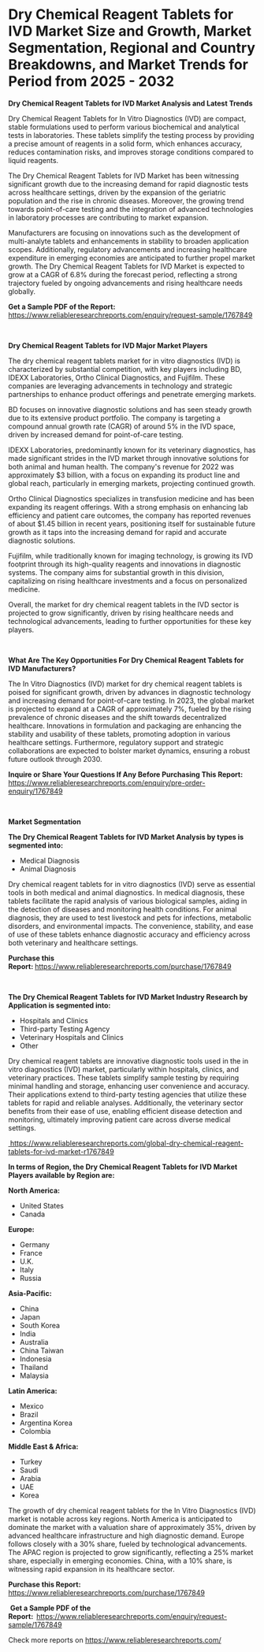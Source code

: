 <p><h1>Dry Chemical Reagent Tablets for IVD Market Size and Growth, Market Segmentation, Regional and Country Breakdowns, and Market Trends for Period from 2025 -  2032</h1></p><p><strong>Dry Chemical Reagent Tablets for IVD Market Analysis and Latest Trends</strong></p>
<p><p>Dry Chemical Reagent Tablets for In Vitro Diagnostics (IVD) are compact, stable formulations used to perform various biochemical and analytical tests in laboratories. These tablets simplify the testing process by providing a precise amount of reagents in a solid form, which enhances accuracy, reduces contamination risks, and improves storage conditions compared to liquid reagents.</p><p>The Dry Chemical Reagent Tablets for IVD Market has been witnessing significant growth due to the increasing demand for rapid diagnostic tests across healthcare settings, driven by the expansion of the geriatric population and the rise in chronic diseases. Moreover, the growing trend towards point-of-care testing and the integration of advanced technologies in laboratory processes are contributing to market expansion.</p><p>Manufacturers are focusing on innovations such as the development of multi-analyte tablets and enhancements in stability to broaden application scopes. Additionally, regulatory advancements and increasing healthcare expenditure in emerging economies are anticipated to further propel market growth. The Dry Chemical Reagent Tablets for IVD Market is expected to grow at a CAGR of 6.8% during the forecast period, reflecting a strong trajectory fueled by ongoing advancements and rising healthcare needs globally.</p></p>
<p><strong>Get a Sample PDF of the Report:&nbsp;</strong> <a href="https://www.reliableresearchreports.com/enquiry/request-sample/1767849?utm_campaign=3014&utm_medium=2&utm_source=Github&utm_content=ia&utm_term=05032025&utm_id=dry-chemical-reagent-tablets-for-ivd">https://www.reliableresearchreports.com/enquiry/request-sample/1767849</a></p>
<p>&nbsp;</p>
<p><strong>Dry Chemical Reagent Tablets for IVD Major Market Players</strong></p>
<p><p>The dry chemical reagent tablets market for in vitro diagnostics (IVD) is characterized by substantial competition, with key players including BD, IDEXX Laboratories, Ortho Clinical Diagnostics, and Fujifilm. These companies are leveraging advancements in technology and strategic partnerships to enhance product offerings and penetrate emerging markets.</p><p>BD focuses on innovative diagnostic solutions and has seen steady growth due to its extensive product portfolio. The company is targeting a compound annual growth rate (CAGR) of around 5% in the IVD space, driven by increased demand for point-of-care testing.</p><p>IDEXX Laboratories, predominantly known for its veterinary diagnostics, has made significant strides in the IVD market through innovative solutions for both animal and human health. The company's revenue for 2022 was approximately $3 billion, with a focus on expanding its product line and global reach, particularly in emerging markets, projecting continued growth.</p><p>Ortho Clinical Diagnostics specializes in transfusion medicine and has been expanding its reagent offerings. With a strong emphasis on enhancing lab efficiency and patient care outcomes, the company has reported revenues of about $1.45 billion in recent years, positioning itself for sustainable future growth as it taps into the increasing demand for rapid and accurate diagnostic solutions.</p><p>Fujifilm, while traditionally known for imaging technology, is growing its IVD footprint through its high-quality reagents and innovations in diagnostic systems. The company aims for substantial growth in this division, capitalizing on rising healthcare investments and a focus on personalized medicine.</p><p>Overall, the market for dry chemical reagent tablets in the IVD sector is projected to grow significantly, driven by rising healthcare needs and technological advancements, leading to further opportunities for these key players.</p></p>
<p>&nbsp;</p>
<p><strong>What Are The Key Opportunities For Dry Chemical Reagent Tablets for IVD Manufacturers?</strong></p>
<p><p>The In Vitro Diagnostics (IVD) market for dry chemical reagent tablets is poised for significant growth, driven by advances in diagnostic technology and increasing demand for point-of-care testing. In 2023, the global market is projected to expand at a CAGR of approximately 7%, fueled by the rising prevalence of chronic diseases and the shift towards decentralized healthcare. Innovations in formulation and packaging are enhancing the stability and usability of these tablets, promoting adoption in various healthcare settings. Furthermore, regulatory support and strategic collaborations are expected to bolster market dynamics, ensuring a robust future outlook through 2030.</p></p>
<p><strong>Inquire or Share Your Questions If Any Before Purchasing This Report:</strong> <a href="https://www.reliableresearchreports.com/enquiry/pre-order-enquiry/1767849?utm_campaign=3014&utm_medium=2&utm_source=Github&utm_content=ia&utm_term=05032025&utm_id=dry-chemical-reagent-tablets-for-ivd">https://www.reliableresearchreports.com/enquiry/pre-order-enquiry/1767849</a></p>
<p>&nbsp;</p>
<p><strong>Market Segmentation</strong></p>
<p><strong>The Dry Chemical Reagent Tablets for IVD Market Analysis by types is segmented into:</strong></p>
<p><ul><li>Medical Diagnosis</li><li>Animal Diagnosis</li></ul></p>
<p><p>Dry chemical reagent tablets for in vitro diagnostics (IVD) serve as essential tools in both medical and animal diagnostics. In medical diagnosis, these tablets facilitate the rapid analysis of various biological samples, aiding in the detection of diseases and monitoring health conditions. For animal diagnosis, they are used to test livestock and pets for infections, metabolic disorders, and environmental impacts. The convenience, stability, and ease of use of these tablets enhance diagnostic accuracy and efficiency across both veterinary and healthcare settings.</p></p>
<p><strong>Purchase this Report:&nbsp;</strong><a href="https://www.reliableresearchreports.com/purchase/1767849?utm_campaign=3014&utm_medium=2&utm_source=Github&utm_content=ia&utm_term=05032025&utm_id=dry-chemical-reagent-tablets-for-ivd">https://www.reliableresearchreports.com/purchase/1767849</a></p>
<p>&nbsp;</p>
<p><strong>The Dry Chemical Reagent Tablets for IVD Market Industry Research by Application is segmented into:</strong></p>
<p><ul><li>Hospitals and Clinics</li><li>Third-party Testing Agency</li><li>Veterinary Hospitals and Clinics</li><li>Other</li></ul></p>
<p><p>Dry chemical reagent tablets are innovative diagnostic tools used in the in vitro diagnostics (IVD) market, particularly within hospitals, clinics, and veterinary practices. These tablets simplify sample testing by requiring minimal handling and storage, enhancing user convenience and accuracy. Their applications extend to third-party testing agencies that utilize these tablets for rapid and reliable analyses. Additionally, the veterinary sector benefits from their ease of use, enabling efficient disease detection and monitoring, ultimately improving patient care across diverse medical settings.</p></p>
<p><a href="https://www.reliableresearchreports.com/global-dry-chemical-reagent-tablets-for-ivd-market-r1767849?utm_campaign=3014&utm_medium=2&utm_source=Github&utm_content=ia&utm_term=05032025&utm_id=dry-chemical-reagent-tablets-for-ivd">&nbsp;https://www.reliableresearchreports.com/global-dry-chemical-reagent-tablets-for-ivd-market-r1767849</a></p>
<p><strong>In terms of Region, the Dry Chemical Reagent Tablets for IVD Market Players available by Region are:</strong></p>
<p>
    <p> <strong> North America: </strong>
        <ul>
            <li>United States</li>
            <li>Canada</li>
        </ul>
        </p> 
    <p> <strong> Europe: </strong>
        <ul>
            <li>Germany</li>
            <li>France</li>
            <li>U.K.</li>
            <li>Italy</li>
            <li>Russia</li>
        </ul>
        </p> 
    <p> <strong> Asia-Pacific: </strong>
        <ul>
            <li>China</li>
            <li>Japan</li>
            <li>South Korea</li>
            <li>India</li>
            <li>Australia</li>
            <li>China Taiwan</li>
            <li>Indonesia</li>
            <li>Thailand</li>
            <li>Malaysia</li>
        </ul>
        </p> 
    <p> <strong> Latin America: </strong>
        <ul>
            <li>Mexico</li>
            <li>Brazil</li>
            <li>Argentina Korea</li>
            <li>Colombia</li>
        </ul>
        </p> 
    <p> <strong> Middle East & Africa: </strong>
        <ul>
            <li>Turkey</li>
            <li>Saudi</li>
            <li>Arabia</li>
            <li>UAE</li>
            <li>Korea</li>
        </ul>
    </p>
    </p>
<p><p>The growth of dry chemical reagent tablets for the In Vitro Diagnostics (IVD) market is notable across key regions. North America is anticipated to dominate the market with a valuation share of approximately 35%, driven by advanced healthcare infrastructure and high diagnostic demand. Europe follows closely with a 30% share, fueled by technological advancements. The APAC region is projected to grow significantly, reflecting a 25% market share, especially in emerging economies. China, with a 10% share, is witnessing rapid expansion in its healthcare sector.</p></p>
<p><strong>Purchase this Report: </strong><a href="https://www.reliableresearchreports.com/purchase/1767849?utm_campaign=3014&utm_medium=2&utm_source=Github&utm_content=ia&utm_term=05032025&utm_id=dry-chemical-reagent-tablets-for-ivd">https://www.reliableresearchreports.com/purchase/1767849</a></p>
<p>&nbsp;<strong>Get a Sample PDF of the Report:&nbsp;&nbsp;</strong><a href="https://www.reliableresearchreports.com/enquiry/request-sample/1767849?utm_campaign=3014&utm_medium=2&utm_source=Github&utm_content=ia&utm_term=05032025&utm_id=dry-chemical-reagent-tablets-for-ivd">https://www.reliableresearchreports.com/enquiry/request-sample/1767849</a></p>
<p><strong></strong></p>
<p>Check more reports on <a href="https://www.reliableresearchreports.com/?utm_campaign=3014&utm_medium=2&utm_source=Github&utm_content=ia&utm_term=05032025&utm_id=dry-chemical-reagent-tablets-for-ivd">https://www.reliableresearchreports.com/</a></p>
